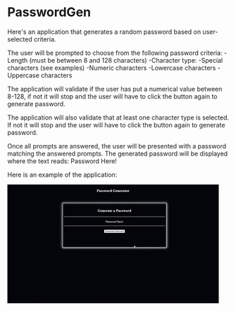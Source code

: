 # PasswordGen
Here's an application that generates a random password based on user-selected criteria.

The user will be prompted to choose from the following password criteria:
-Length (must be between 8 and 128 characters)
-Character type:
 -Special characters (see examples)
 -Numeric characters
 -Lowercase characters
 -Uppercase characters

The application will validate if the user has put a numerical value between 8-128, if not it will stop and the user will have to click the button again to generate password.

The application will also validate that at least one character type is selected. If not it will stop and the user will have to click the button again to generate password.

Once all prompts are answered, the user will be presented with a password matching the answered prompts. The generated password will be displayed where the text reads: Password Here!

Here is an example of the application:

![](passgen.gif)
